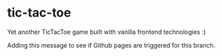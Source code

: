# tic-tac-toe
Yet another TicTacToe game built with vanilla frontend technologies :)

Adding this message to see if Github pages are triggered for this branch.

